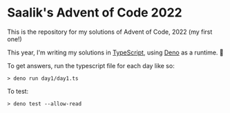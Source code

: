 # Saalik's Advent of Code 2022

This is the repository for my solutions of Advent of Code, 2022 (my first one!)

This year, I'm writing my solutions in [TypeScript](https://www.typescriptlang.org/), using [Deno](https://deno.land) as a runtime. 🦕

To get answers, run the typescript file for each day like so:
```
> deno run day1/day1.ts
```

To test:
```
> deno test --allow-read
```
